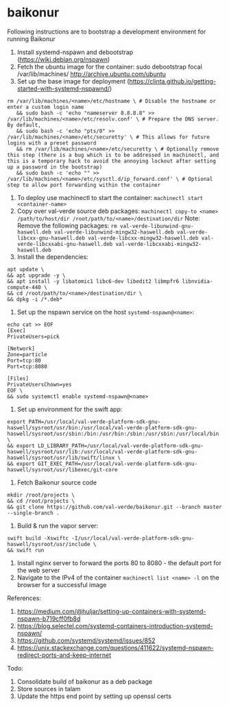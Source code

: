 # baikonur

Following instructions are to bootstrap a development environment for running Baikonur

1. Install systemd-nspawn and debootstrap (https://wiki.debian.org/nspawn)
1. Fetch the ubuntu image for the container: sudo debootstrap focal /var/lib/machines/<name> http://archive.ubuntu.com/ubuntu
1. Set up the base image for deployment (https://clinta.github.io/getting-started-with-systemd-nspawnd/)

```
rm /var/lib/machines/<name>/etc/hostname \ # Disable the hostname or enter a custom login name
   && sudo bash -c 'echo "nameserver 8.8.8.8" >> /var/lib/machines/<name>/etc/resolv.conf' \ # Prepare the DNS server. By default, 
   && sudo bash -c 'echo "pts/0" >> /var/lib/machines/<name>/etc/securetty' \ # This allows for future logins with a preset password
   && rm /var/lib/machines/<name>/etc/securetty \ # Optionally remove this step (there is a bug which is to be addressed in machinectl, and this is a temporary hack to avoid the annoying lockout after setting up a password in the bootstrap)
   && sudo bash -c 'echo "" >> /var/lib/machines/<name>/etc/sysctl.d/ip_forward.conf' \ # Optional step to allow port forwarding within the container
```
1. To deploy use machinectl to start the container: `machinectl start <container-name>`
1. Copy over val-verde source deb packages: `machinectl copy-to <name> /path/to/host/dir /root/path/to/<name>/destination/dir`
Note: Remove the following packages: `rm val-verde-libunwind-gnu-haswell.deb val-verde-libunwind-mingw32-haswell.deb val-verde-libcxx-gnu-haswell.deb val-verde-libcxx-mingw32-haswell.deb val-verde-libcxxabi-gnu-haswell.deb val-verde-libcxxabi-mingw32-haswell.deb`
1. Install the dependencies:
```
apt update \
&& apt upgrade -y \
&& apt install -y libatomic1 libc6-dev libedit2 libmpfr6 libnvidia-compute-440 \
&& cd /root/path/to/<name>/destination/dir \
&& dpkg -i /*.deb*
```
1. Set up the nspawn service on the host `systemd-nspawn@<name>`:
```
echo cat >> EOF
[Exec]
PrivateUsers=pick

[Network]
Zone=particle
Port=tcp:80
Port=tcp:8080

[Files]
PrivateUsersChown=yes
EOF \
&& sudo systemctl enable systemd-nspawn@<name>

```
1. Set up environment for the swift app:
```
export PATH=/usr/local/val-verde-platform-sdk-gnu-haswell/sysroot/usr/bin:/usr/local/val-verde-platform-sdk-gnu-haswell/sysroot/usr/sbin:/bin:/usr/bin:/sbin:/usr/sbin:/usr/local/bin \
&& export LD_LIBRARY_PATH=/usr/local/val-verde-platform-sdk-gnu-haswell/sysroot/usr/lib:/usr/local/val-verde-platform-sdk-gnu-haswell/sysroot/usr/lib/swift/linux \
&& export GIT_EXEC_PATH=/usr/local/val-verde-platform-sdk-gnu-haswell/sysroot/usr/libexec/git-core
```
1. Fetch Baikonur source code
```
mkdir /root/projects \
&& cd /root/projects \
&& git clone https://github.com/val-verde/baikonur.git --branch master --single-branch .
```
1. Build & run the vapor server:
```
swift build -Xswiftc -I/usr/local/val-verde-platform-sdk-gnu-haswell/sysroot/usr/include \
&& swift run
```
1. Install nginx server to forward the ports 80 to 8080 - the default port for the web server
1. Navigate to the IPv4 of the container `machinectl list <name> -l` on the browser for a successful image

References:
1. https://medium.com/@huljar/setting-up-containers-with-systemd-nspawn-b719cff0fb8d
1. https://blog.selectel.com/systemd-containers-introduction-systemd-nspawn/
1. https://github.com/systemd/systemd/issues/852
1. https://unix.stackexchange.com/questions/411622/systemd-nspawn-redirect-ports-and-keep-internet

Todo:
1. Consolidate build of baikonur as a deb package
1. Store sources in talam
1. Update the https end point by setting up openssl certs
